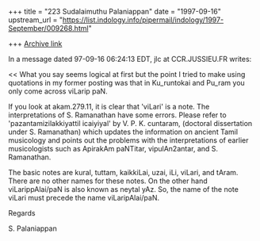 +++
title = "223 Sudalaimuthu Palaniappan"
date = "1997-09-16"
upstream_url = "https://list.indology.info/pipermail/indology/1997-September/009268.html"

+++
[Archive link](https://list.indology.info/pipermail/indology/1997-September/009268.html)

In a message dated 97-09-16 06:24:13 EDT, jlc at CCR.JUSSIEU.FR writes:

<< What you say seems logical at first
 but the point I tried to make using quotations
 in my former posting was that in Ku_runtokai
 and Pu_ram you only come across viLarip paN.
  >>
If you look at akam.279.11, it is clear that 'viLari' is a note. The
interpretations of S. Ramanathan have some errors. Please refer to
'pazantamizilakkiyattil icaiyiyal' by V. P. K. cuntaram, (doctoral
dissertation under S. Ramanathan) which updates the information on ancient
Tamil musicology and points out the problems with the interpretations of
earlier musicologists such as ApirakAm paNTitar, vipulAn2antar, and S.
Ramanathan.

The basic notes are kural, tuttam, kaikkiLai, uzai, iLi, viLari, and tAram.
There are no other names for these notes. On the other hand viLarippAlai/paN
is also known as neytal yAz. So,  the name of the note viLari must precede
the name viLaripAlai/paN.

Regards

S. Palaniappan



